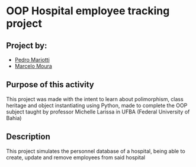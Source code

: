# OOP Hospital employee tracking project

## Project by:

- [Pedro Mariotti](https://gitlab.com/lavio)
- [Marcelo Moura](https://github.com/marcelo348)

## Purpose of this activity

This project was made with the intent to learn about polimorphism, class heritage and object instantiating using Python, made to complete the OOP subject taught by professor Michelle Larissa in UFBA (Federal University of Bahia)

## Description

This project simulates the personnel database of a hospital, being able to create, update and remove employees from said hospital
